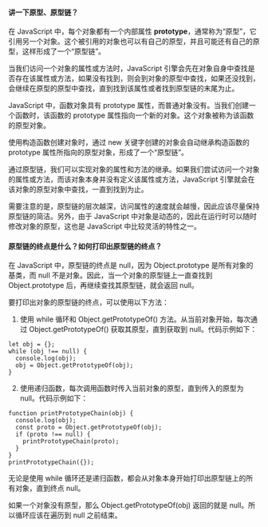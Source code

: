 <!--
 * @Author: Shu Binqi
 * @Date: 2023-02-24 21:47:32
 * @LastEditors: Shu Binqi
 * @LastEditTime: 2023-03-02 22:54:56
 * @Description: 八股文：原型链（3题）
 * @Version: 1.0.0
 * @FilePath: \interviewQuestions\八股文\原型链.md
-->

#### 讲一下原型、原型链？

在 JavaScript 中，每个对象都有一个内部属性 **prototype**，通常称为“原型”，它引用另一个对象。这个被引用的对象也可以有自己的原型，并且可能还有自己的原型，这样形成了一个“原型链”。

当我们访问一个对象的属性或方法时，JavaScript 引擎会先在对象自身中查找是否存在该属性或方法，如果没有找到，则会到对象的原型中查找，如果还没找到，会继续在原型的原型中查找，直到找到该属性或者找到原型链的末尾为止。

JavaScript 中，函数对象具有 prototype 属性，而普通对象没有。当我们创建一个函数时，该函数的 prototype 属性指向一个新的对象。这个对象被称为该函数的原型对象。

使用构造函数创建对象时，通过 new 关键字创建的对象会自动继承构造函数的 prototype 属性所指向的原型对象，形成了一个“原型链”。

通过原型链，我们可以实现对象的属性和方法的继承。如果我们尝试访问一个对象的属性或方法，而该对象本身并没有定义该属性或方法，JavaScript 引擎就会在该对象的原型对象中查找，一直到找到为止。

需要注意的是，原型链的层次越深，访问属性的速度就会越慢，因此应该尽量保持原型链的简洁。另外，由于 JavaScript 中对象是动态的，因此在运行时可以随时修改对象的原型，这也是 JavaScript 中比较灵活的特性之一。

#### 原型链的终点是什么？如何打印出原型链的终点？

在 JavaScript 中，原型链的终点是 null，因为 Object.prototype 是所有对象的基类，而 null 不是对象。因此，当一个对象的原型链上一直查找到 Object.prototype 后，再继续查找其原型链，就会返回 null。

要打印出对象的原型链的终点，可以使用以下方法：

1. 使用 while 循环和 Object.getPrototypeOf() 方法。从当前对象开始，每次通过 Object.getPrototypeOf() 获取其原型，直到获取到 null。代码示例如下：

```
let obj = {};
while (obj !== null) {
  console.log(obj);
  obj = Object.getPrototypeOf(obj);
}
```

2. 使用递归函数，每次调用函数时传入当前对象的原型，直到传入的原型为 null。代码示例如下：

```
function printPrototypeChain(obj) {
  console.log(obj);
  const proto = Object.getPrototypeOf(obj);
  if (proto !== null) {
    printPrototypeChain(proto);
  }
}
printPrototypeChain({});
```

无论是使用 while 循环还是递归函数，都会从对象本身开始打印出原型链上的所有对象，直到终点 null。

如果一个对象没有原型，那么 Object.getPrototypeOf(obj) 返回的就是 null。所以循环应该在遍历到 null 之前结束。
